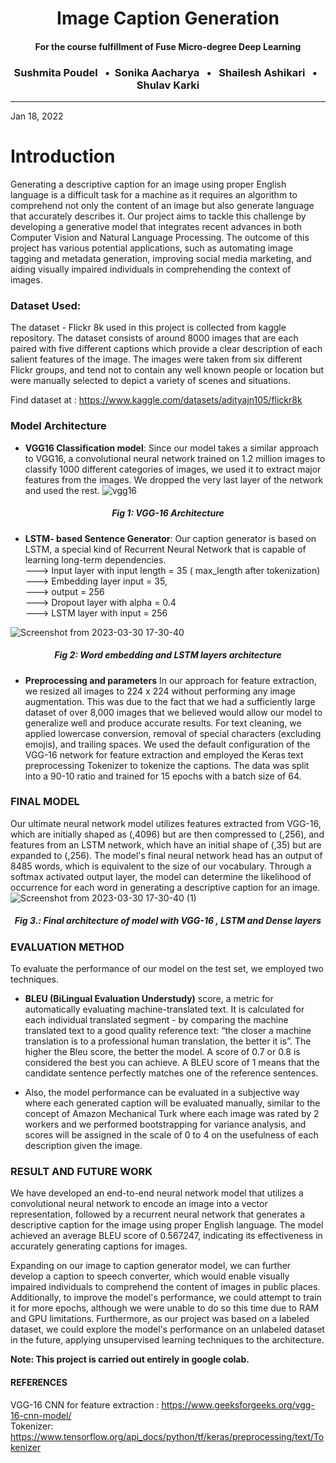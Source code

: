 <h1 align="center">Image Caption Generation</h1>
<h4 align="center">For the course fulfillment of Fuse Micro-degree Deep Learning</h4>

<h3 align="center"> Sushmita Poudel &nbsp;&nbsp;•&nbsp;&nbsp;Sonika Aacharya &nbsp;&nbsp;•&nbsp;&nbsp; Shailesh Ashikari &nbsp;&nbsp;•&nbsp;&nbsp; Shulav Karki </h3>

---

Jan 18, 2022

# Introduction
Generating a descriptive caption for an image using proper English language is a difficult task for a machine as it requires an algorithm to comprehend not only the content of an image but also generate language that accurately describes it. Our project aims to tackle this challenge by developing a generative model that integrates recent advances in both Computer Vision and Natural Language Processing. The outcome of this project has various potential applications, such as automating image tagging and metadata generation, improving social media marketing, and aiding visually impaired individuals in comprehending the context of images.

### Dataset Used:
The dataset - Flickr 8k used in this project is collected from kaggle repository. The dataset consists of around 8000 images that are each paired with five different captions which provide a clear description of each salient features of the image. The images were taken from six different Flickr groups, and tend not to contain any well known people or location but were manually selected to depict a variety of scenes and situations.

Find dataset at : https://www.kaggle.com/datasets/adityajn105/flickr8k

### Model Architecture

- **VGG16 Classification model**: 
Since our model takes a similar approach to VGG16, a convolutional neural network trained on 1.2 million images to classify 1000 different categories of images, we used it to extract major features from the images. We dropped the very last layer of the network and used the rest.
![vgg16](https://user-images.githubusercontent.com/66173400/228822590-dcf6a90f-bd46-4bfb-9669-bb6d5f9047b3.jpg)
<h5 align="center">Fig 1: VGG-16 Architecture</h5>

- **LSTM- based Sentence Generator**: 
Our caption generator is based on LSTM, a special kind of Recurrent Neural Network that is capable of learning long-term dependencies.<br>
---> Input layer with input length = 35 ( max_length after tokenization)    <br>
---> Embedding layer input = 35,<br> 
---> output = 256<br>
---> Dropout layer with alpha = 0.4 <br>
---> LSTM layer with input = 256 

![Screenshot from 2023-03-30 17-30-40](https://user-images.githubusercontent.com/66173400/228826321-2b21a767-b711-491b-903e-cd17916b2fcf.png)
<h5 align="center">Fig 2: Word embedding and LSTM layers architecture</h5>

- **Preprocessing and parameters**
In our approach for feature extraction, we resized all images to 224 x 224 without performing any image augmentation. This was due to the fact that we had a sufficiently large dataset of over 8,000 images that we believed would allow our model to generalize well and produce accurate results. For text cleaning, we applied lowercase conversion, removal of special characters (excluding emojis), and trailing spaces. We used the default configuration of the VGG-16 network for feature extraction and employed the Keras text preprocessing Tokenizer to tokenize the captions. The data was split into a 90-10 ratio and trained for 15 epochs with a batch size of 64.

### FINAL MODEL
Our ultimate neural network model utilizes features extracted from VGG-16, which are initially shaped as (,4096) but are then compressed to (,256), and features from an LSTM network, which have an initial shape of (,35) but are expanded to (,256). The model's final neural network head has an output of 8485 words, which is equivalent to the size of our vocabulary. Through a softmax activated output layer, the model can determine the likelihood of occurrence for each word in generating a descriptive caption for an image.
![Screenshot from 2023-03-30 17-30-40 (1)](https://user-images.githubusercontent.com/66173400/228826386-18466ee5-7e81-4718-b192-95ea82088d7b.png)
<h5 align="center">Fig 3.: Final architecture of model with VGG-16 , LSTM and Dense layers</h5>

### EVALUATION METHOD
To evaluate the performance of our model on the test set, we employed two techniques.
* **BLEU (BiLingual Evaluation Understudy)** score, a metric for automatically evaluating machine-translated text. It is calculated for each individual translated segment - by comparing the machine translated text to a good quality reference text: “the closer a machine translation is to a professional human translation, the better it is”.
The higher the Bleu score, the better the model. A score of 0.7 or 0.8 is considered the best you can achieve. A BLEU score of 1 means that the candidate sentence perfectly matches one of the reference sentences.

* Also, the model performance can be evaluated in a subjective way where each generated caption will be evaluated manually, similar to the concept of Amazon Mechanical Turk where each image was rated by 2 workers and we performed bootstrapping for variance analysis, and scores will be assigned in the scale of 0 to 4 on the usefulness of each description given the image.

### RESULT AND FUTURE WORK
We have developed an end-to-end neural network model that utilizes a convolutional neural network to encode an image into a vector representation, followed by a recurrent neural network that generates a descriptive caption for the image using proper English language. The model achieved an average BLEU score of 0.567247, indicating its effectiveness in accurately generating captions for images.

Expanding on our image to caption generator model, we can further develop a caption to speech converter, which would enable visually impaired individuals to comprehend the content of images in public places. Additionally, to improve the model's performance, we could attempt to train it for more epochs, although we were unable to do so this time due to RAM and GPU limitations. Furthermore, as our project was based on a labeled dataset, we could explore the model's performance on an unlabeled dataset in the future, applying unsupervised learning techniques to the architecture.

**Note: This project is carried out entirely in google colab.** 
#### REFERENCES
VGG-16 CNN for feature extraction : https://www.geeksforgeeks.org/vgg-16-cnn-model/ <br>
Tokenizer: https://www.tensorflow.org/api_docs/python/tf/keras/preprocessing/text/Tokenizer
